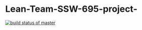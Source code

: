 # Lean-Team-SSW-695-project-
[![build status of master](https://travis-ci.com/LeanTeam-SSW-695/Lean-Team-SSW-695-project-.svg?branch=main)](https://travis-ci.com/LeanTeam-SSW-695/Lean-Team-SSW-695-project-)
